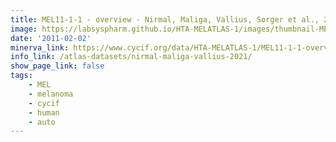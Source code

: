 ```yaml
---
title: MEL11-1-1 - overview - Nirmal, Maliga, Vallius, Sorger et al., 2021
image: https://labsyspharm.github.io/HTA-MELATLAS-1/images/thumbnail-MEL11-1-1-overview.jpg
date: '2011-02-02'
minerva_link: https://www.cycif.org/data/HTA-MELATLAS-1/MEL11-1-1-overview
info_link: /atlas-datasets/nirmal-maliga-vallius-2021/
show_page_link: false
tags:
    - MEL
    - melanoma
    - cycif
    - human
    - auto
---
```

